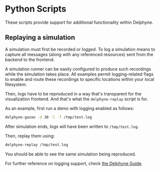 # Python Scripts

These scripts provide support for additional functionality
within Delphyne.

## Replaying a simulation

A simulation must first be recorded or _logged_. To log a simulation
means to capture all messages (along with any referenced resources)
sent from the backend to the frontend.

A simulation runner can be easily configured to produce such
recordings while the simulation takes place. All examples permit
logging-related flags to enable and route these recordings to specific
locations within your local filesystem.

Then, logs have to be reproduced in a way that's transparent for the
visualization frontend. And that's what the `delphyne-replay` script is
for.

As an example, first run a demo with logging enabled as follows:

```sh
delphyne-gazoo -d 30 -l -f /tmp/test.log
```

After simulation ends, logs will have been written to `/tmp/test.log`.

Then, replay them using:

```sh
delphyne-replay /tmp/test.log
```

You should be able to see the same simulation being reproduced.

For further reference on logging support, check [the Delphyne Guide](https://docs.google.com/document/d/1tQ9vDp084pMuHjYmtScLB3F1tdr4iP9w7_OTcoSM1zQ/view#heading=h.yv2cdz8gs3l9).

